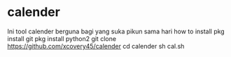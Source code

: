 # calender
Ini tool calender berguna bagi yang suka pikun sama hari
how to install
pkg install git
pkg install python2 
git clone https://github.com/xcovery45/calender
cd calender
sh cal.sh
